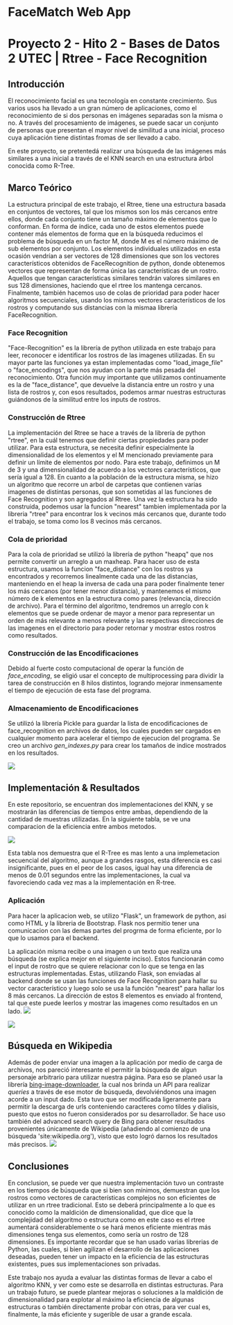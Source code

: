 # FaceMatch Web App

# Proyecto 2 - Hito 2  - Bases de Datos 2 UTEC | Rtree - Face Recognition

## Introducción
El reconocimiento facial es una tecnología en constante crecimiento. Sus varios usos ha llevado a un gran número de aplicaciones, como el reconocimiento de si dos personas en imágenes separadas son la misma o no. A través del procesamiento de imágenes, se puede sacar un conjunto de personas que presentan el mayor nivel de similitud a una inicial, proceso cuya aplicación tiene distintas fromas de ser llevado a cabo. 

En este proyecto, se pretentedá realizar una búsqueda de las imágenes más similares a una inicial a través de el KNN search en una estructura árbol conocida como R-Tree.

## Marco Teórico
La estructura principal de este trabajo, el Rtree, tiene una estructura basada en conjuntos de vectores, tal que los mismos son los más cercanos entre ellos, donde cada conjunto tiene un tamaño máximo de elementos que lo conforman. En forma de índice, cada uno de estos elementos puede contener más elementos de forma que en la búsqueda reducimos el problema de búsqueda en un factor M, donde M es el número máximo de sub elementos por conjunto. Los elementos individuales utilizados en esta ocasión  vendrían a ser vectores de 128 dimensiones que son los vectores característicos obtenidos de FaceRecognition de python, donde obtenemos vectores que representan de forma única las características de un rostro. Aquellos que tengan características similares tendrán valores similares en sus 128 dimensiones, haciendo que el rtree los mantenga cercanos.
Finalmente, también hacemos uso de colas de prioridad para poder hacer algoritmos secuenciales, usando los mismos vectores característicos de los rostros y computando sus distancias con la mismaa librería FaceRecognition.

### Face Recognition
"Face-Recognition" es la librería de python utilizada en este trabajo para leer, reconocer e identificar los rostros de las imagenes utilizadas. En su mayor parte las funciones ya estan implementadas como "load_image_file" o "face_encodings", que nos ayudan con la parte más pesada del reconocimiento. Otra función muy importante que utilizamos continuamente es la de "face_distance", que devuelve la distancia entre un rostro y una lista de rostros y, con esos resultados, podemos armar nuestras estructuras guiándonos de la similitud entre los inputs de rostros.

### Construcción de Rtree
La implementación del Rtree se hace a través de la librería de python "rtree", en la cuál tenemos que definir ciertas propiedades para poder utilizar. Para esta estructura, se necesita definir especialmente la dimensionalidad de los elementos y el M mencionado previamente para definir un límite de elementos por nodo. Para este trabajo, definimos un M de 3 y una dimensionalidad de acuerdo a los vectores característicos, que sería igual a 128.
En cuanto a la población de la estructura misma, se hizo un algoritmo que recorre un arbol de carpetas que contienen varias imagenes de distintas personas, que son sometidas al las funciones de Face Recognition y son agregados al Rtree. Una vez la estructura ha sido construida, podemos usar la funcion "nearest" tambien implementada por la libreria "rtree" para encontrar los k vecinos más cercanos que, durante todo el trabajo, se toma como los 8 vecinos más cercanos.

### Cola de prioridad

Para la cola de prioridad se utilizó la librería de python "heapq" que nos permite convertir un arreglo a un maxheap. Para hacer uso de esta estructura, usamos la funcion "face_distance" con los rostros ya encontrados y recorremos linealmente cada una de las distancias, manteniendo en el heap la inversa de cada una para poder finalmente tener los más cercanos (por tener menor distancia), y mantenemos el mismo número de k elementos en la estructura como pares (relevancia, dirección de archivo). Para el término del algoritmo, tendremos un arreglo con k elementos que se puede ordenar de mayor a menor para representar un orden de más relevante a menos relevante y las respectivas direcciones de las imagenes en el directorio para poder retornar y mostrar estos rostros como resultados.

### Construcción de las Encodificaciones
Debido al fuerte costo computacional de operar la función de *face_encoding*, se eligió usar el concepto de multiprocessing para dividir la tarea de construcción en 8 hilos distintos, logrando mejorar inmensamente el tiempo de ejecución de esta fase del programa.

### Almacenamiento de Encodificaciones

Se utilizó la librería Pickle para guardar la lista de encodificaciones de face_recognition en archivos de datos, los cuales pueden ser cargados en cualquier momento para acelerar el tiempo de ejecucion del programa. Se creo un archivo *gen_indexes.py* para crear los tamaños de indice mostrados en los resultados.

![](https://i.imgur.com/lTXoN4W.png)


## Implementación & Resultados

En este repositorio, se encuentran dos implementaciones del KNN, y se mostrarán las diferencias de tiempos entre ambas, dependiendo de la cantidad de muestras utilizadas. En la siguiente tabla, se ve una comparacion de la eficiencia entre ambos metodos.

![](https://i.imgur.com/gNbvizw.png)

Esta tabla nos demuestra que el R-Tree es mas lento a una implemetacion secuencial del algoritmo, aunque a grandes rasgos, esta diferencia es casi insignificante, pues en el peor de los casos, igual hay una diferencia de menos de 0.01 segundos entre las implementaciones, la cual va favoreciendo cada vez mas a la implementación en R-tree.

### Aplicación
Para hacer la aplicacion web, se utilizo "Flask", un framework de python, asi como HTML y la libreria de Bootstrap. Flask nos permitio tener una comunicacion con las demas partes del progrma de forma eficiente, por lo que lo usamos para el backend.

La aplicación misma recibe o una imagen o un texto que realiza una búsqueda (se explica mejor en el siguiente inciso). Estos funcionarán como el input de rostro que se quiere relacionar con lo que se tenga en las estructuras implementadas. Estas, utilizando Flask, son enviadas al backend donde se usan las funciones de Face Recognition para hallar su vector característico y luego solo se usa la función "nearest" para hallar los 8 más cercanos. La dirección de estos 8 elementos es enviado al frontend, tal que este puede leerlos y mostrar las imagenes como resultados en un lado.
![](https://i.imgur.com/Hw7OhNt.png)

![](https://i.imgur.com/MxeWS7Z.png)

## Búsqueda en Wikipedia

Además de poder enviar una imagen a la aplicación por medio de carga de archivos, nos pareció interesante el permitir la búsqueda de algun personaje arbitrario para utilizar nuestra página. Para eso se planeó usar la librería [bing-image-downloader](https://pypi.org/project/bing-image-downloader/), la cual nos brinda un API para realizar *queries* a través de ese motor de búsqueda, devolviéndonos una imagen acorde a un input dado. Esta tuvo que ser modificada ligeramente para permitir la descarga de urls conteniendo caracteres como tildes y dialisis, puesto que estos no fueron considerados por su desarrollador. Se hace uso también del advanced search query de Bing para obtener resultados provenientes únicamente de Wikipedia (añadiendo al comienzo de una búsqueda 'site:wikipedia.org'), visto que esto logró darnos los resultados más precisos.
![](https://i.imgur.com/3zuJTOw.png)


## Conclusiones

En conclusion, se puede ver que nuestra implementación tuvo un contraste en los tiempos de búsqueda que si bien son mínimos, demuestran que los rostros como vectores de características complejos no son eficientes de utilizar en un rtree tradicional. Esto se deberá principalmente a lo que es conocido como la maldición de dimensionalidad, que dice que la complejidad del algoritmo o estructura como en este caso es el rtree aumentará considerablemente o se hará menos eficiente mientras más dimensiones tenga sus elementos, como sería un rostro de 128 dimensiones. Es importante recordar que se han usado varias librerias de Python, las cuales, si bien agilizan el desarrollo de las aplicaciones deseadas, pueden tener un impacto en la eficiencia de las estructuras existentes, pues sus implementaciones son privadas.

Este trabajo nos ayuda a evaluar las distintas formas de llevar a cabo el algoritmo KNN, y ver como este se desarrolla en distintas estructuras. Para un trabajo futuro, se puede plantear mejoras o soluciones a la maldición de dimensionalidad para explotar al máximo la eficiencia de algunas estructuras o también directamente probar con otras, para ver cual es, finalmente, la más eficiente y sugerible de usar a grande escala. 
